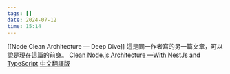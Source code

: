 ```yaml
---
tags: []
date: 2024-07-12
time: 15:14
---
```

[[Node Clean Architecture — Deep Dive]]   這是同一作者寫的另一篇文章，可以說是現在這篇的前身。
[Clean Node.js Architecture —With NestJs and TypeScript](https://medium.com/better-programming/clean-node-js-architecture-with-nestjs-and-typescript-34b9398d790f)
[中文翻譯版](https://zhangchen915.com/p/nest-clean/)

